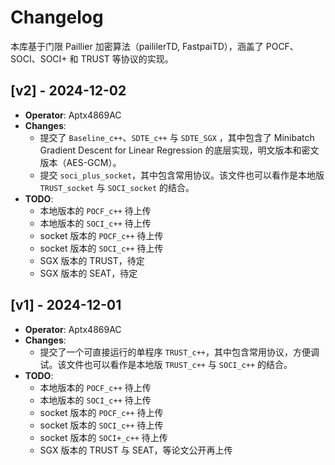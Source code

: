 # Changelog
本库基于门限 Paillier 加密算法（paililerTD, FastpaiTD），涵盖了 POCF、SOCI、SOCI+ 和 TRUST 等协议的实现。


## [v2] - 2024-12-02
- **Operator**: Aptx4869AC
- **Changes**:
  - 提交了 `Baseline_c++`、`SDTE_c++` 与 `SDTE_SGX` ，其中包含了 Minibatch Gradient Descent for Linear Regression 的底层实现，明文版本和密文版本（AES-GCM）。
  - 提交 `soci_plus_socket`，其中包含常用协议。该文件也可以看作是本地版 `TRUST_socket` 与 `SOCI_socket` 的结合。
- **TODO**:
  - 本地版本的 `POCF_c++` 待上传
  - 本地版本的  `SOCI_c++` 待上传
  - socket 版本的 `POCF_c++` 待上传
  - socket 版本的 `SOCI_c++` 待上传
  - SGX 版本的 TRUST，待定
  - SGX 版本的 SEAT，待定


## [v1] - 2024-12-01
- **Operator**: Aptx4869AC  
- **Changes**:  
  - 提交了一个可直接运行的单程序 `TRUST_c++`，其中包含常用协议，方便调试。该文件也可以看作是本地版 `TRUST_c++` 与 `SOCI_c++` 的结合。
- **TODO**:  
  - 本地版本的 `POCF_c++` 待上传
  - 本地版本的  `SOCI_c++` 待上传  
  - socket 版本的 `POCF_c++` 待上传  
  - socket 版本的 `SOCI_c++` 待上传 
  - socket 版本的 `SOCI+_c++` 待上传
  - SGX 版本的 TRUST 与 SEAT，等论文公开再上传
